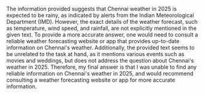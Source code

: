 The information provided suggests that Chennai weather in 2025 is expected to be rainy, as indicated by alerts from the Indian Meteorological Department (IMD). However, the exact details of the weather forecast, such as temperature, wind speed, and rainfall, are not explicitly mentioned in the given text. To provide a more accurate answer, one would need to consult a reliable weather forecasting website or app that provides up-to-date information on Chennai's weather. Additionally, the provided text seems to be unrelated to the task at hand, as it mentions various events such as movies and weddings, but does not address the question about Chennai's weather in 2025. Therefore, my final answer is that I was unable to find any reliable information on Chennai's weather in 2025, and would recommend consulting a weather forecasting website or app for more accurate information.